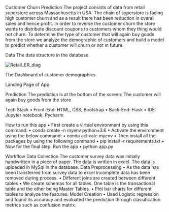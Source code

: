 Customer Churn Prediction
The project consists of data from retail superstore across Massachusetts in USA. The chain of superstore is facing high customer churn and as a result there has been reduction in overall sales and hence profit.
In order to reverse the customer churn the store wants to distribute discount coupons to customers whom they thing would not churn. To determine the type of customer that will again buy goods from the store we analyze the demographic of customers and build a model to predict whether a customer will churn or not in future.

Data 
The data structure in the database.

![Retail_ER_diag](https://user-images.githubusercontent.com/40518603/112862186-2351e180-90d3-11eb-9a8d-31101a67e8df.png)

 


The Dashboard of customer demographics
 



Landing Page of App
 

 
Prediction 
The prediction is at the bottom of the screen: The customer will again buy goods from the store

 

Tech Stack
•	Front-End: HTML, CSS, Bootstrap
•	Back-End: Flask
•	IDE: Jupyter notebook, Pycharm

How to run this app
•	First create a virtual environment by using this command:
•	conda create -n myenv python=3.6
•	Activate the environment using the below command:
•	conda activate myenv
•	Then install all the packages by using the following command
•	pip install -r requirements.txt
•	Now for the final step. Run the app
•	python app.py

Workflow
Data Collection
The customer survey data was initially handwritten in a piece of paper. The data is written in excel. The data is uploaded in MySql in the database.
Data Preprocessing
•	As the data has been transferred from survey data to excel incomplete data has been removed during process.
•	Different  joins are created between different tables
•	We create schemas for all tables. One table is the transactional table and the other being Master Tables.
•	Plot bar charts for different tables to analyze the features.
Model Creation
•	Used Logistic regression and found its accuracy and evaluated the prediction through classification metrics such as confusion matrix.
